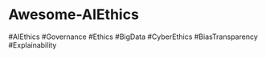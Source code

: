 # Awesome-AIEthics
 #AIEthics #Governance #Ethics #BigData #CyberEthics #BiasTransparency #Explainability
